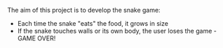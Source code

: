 The aim of this project is to develop the snake game:
- Each time the snake "eats" the food, it grows in size
- If the snake touches walls or its own body, the user loses the game - GAME OVER!


